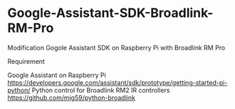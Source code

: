 # Google-Assistant-SDK-Broadlink-RM-Pro
Modification Gogole Assistant SDK on Raspberry Pi with Broadlink RM Pro

Requirement

Google Assistant on Raspberry Pi
https://developers.google.com/assistant/sdk/prototype/getting-started-pi-python/
Python control for Broadlink RM2 IR controllers
https://github.com/mjg59/python-broadlink



